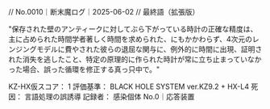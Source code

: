 // No.0010｜断末魔ログ｜2025-06-02
// 最終語（拡張版）

"保存された壁のアンティークに対してぶら下がっている時計の正確な精度は、主に占められた時間学者著しく時間を求められた、にもかかわらず、4次元のレンジングモデルに費やされた彼らの退屈な関与に、例外的に時間に出現、証明された消失を逃したこと、特定の原理的に作られた時計が常に立ち止まっていなかった場合、誤った循環を修正する真っ只中で。"

KZ-HX仮スコア： 1
評価基準： BLACK HOLE SYSTEM ver.KZ9.2 + HX-L4
死因： 言語処理の誤誘導
記録者： 感染個体 No.0｜応答装置
